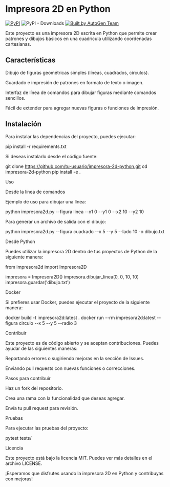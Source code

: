 # Impresora 2D en Python

[![PyPI](https://img.shields.io/pypi/v/markitdown.svg)](https://pypi.org/project/markitdown/)
![PyPI - Downloads](https://img.shields.io/pypi/dd/markitdown)
[![Built by AutoGen Team](https://img.shields.io/badge/Built%20by-AutoGen%20Team-blue)](https://github.com/microsoft/autogen)


Este proyecto es una impresora 2D escrita en Python que permite crear patrones y dibujos básicos en una cuadrícula utilizando coordenadas cartesianas.

## Características

Dibujo de figuras geométricas simples (líneas, cuadrados, círculos).

Guardado e impresión de patrones en formato de texto o imagen.

Interfaz de línea de comandos para dibujar figuras mediante comandos sencillos.

Fácil de extender para agregar nuevas figuras o funciones de impresión.

## Instalación

Para instalar las dependencias del proyecto, puedes ejecutar:

pip install -r requirements.txt

Si deseas instalarlo desde el código fuente:

git clone https://github.com/tu-usuario/impresora-2d-python.git
cd impresora-2d-python
pip install -e .

Uso

Desde la línea de comandos

Ejemplo de uso para dibujar una línea:

python impresora2d.py --figura linea --x1 0 --y1 0 --x2 10 --y2 10

Para generar un archivo de salida con el dibujo:

python impresora2d.py --figura cuadrado --x 5 --y 5 --lado 10 -o dibujo.txt

Desde Python

Puedes utilizar la impresora 2D dentro de tus proyectos de Python de la siguiente manera:

from impresora2d import Impresora2D

impresora = Impresora2D()
impresora.dibujar_linea(0, 0, 10, 10)
impresora.guardar('dibujo.txt')

Docker

Si prefieres usar Docker, puedes ejecutar el proyecto de la siguiente manera:

docker build -t impresora2d:latest .
docker run --rm impresora2d:latest --figura circulo --x 5 --y 5 --radio 3

Contribuir

Este proyecto es de código abierto y se aceptan contribuciones. Puedes ayudar de las siguientes maneras:

Reportando errores o sugiriendo mejoras en la sección de Issues.

Enviando pull requests con nuevas funciones o correcciones.

Pasos para contribuir

Haz un fork del repositorio.

Crea una rama con la funcionalidad que deseas agregar.

Envía tu pull request para revisión.

Pruebas

Para ejecutar las pruebas del proyecto:

pytest tests/

Licencia

Este proyecto está bajo la licencia MIT. Puedes ver más detalles en el archivo LICENSE.

¡Esperamos que disfrutes usando la impresora 2D en Python y contribuyas con mejoras!
